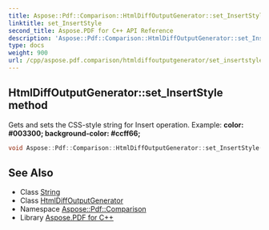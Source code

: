 ```yaml
---
title: Aspose::Pdf::Comparison::HtmlDiffOutputGenerator::set_InsertStyle method
linktitle: set_InsertStyle
second_title: Aspose.PDF for C++ API Reference
description: 'Aspose::Pdf::Comparison::HtmlDiffOutputGenerator::set_InsertStyle method. Gets and sets the CSS-style string for Insert operation. Example: color: &#35;003300; background-color: &#35;ccff66; in C++.'
type: docs
weight: 900
url: /cpp/aspose.pdf.comparison/htmldiffoutputgenerator/set_insertstyle/
---
```

## HtmlDiffOutputGenerator::set_InsertStyle method


Gets and sets the CSS-style string for Insert operation. Example: **color: &#35;003300; background-color: &#35;ccff66;**

```cpp
void Aspose::Pdf::Comparison::HtmlDiffOutputGenerator::set_InsertStyle(System::String value)
```

## See Also

* Class [String](../../../system/string/)
* Class [HtmlDiffOutputGenerator](../)
* Namespace [Aspose::Pdf::Comparison](../../)
* Library [Aspose.PDF for C++](../../../)
